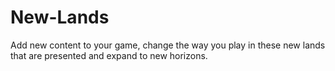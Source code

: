 # New-Lands
Add new content to your game, change the way you play in these new lands that are presented and expand to new horizons.
